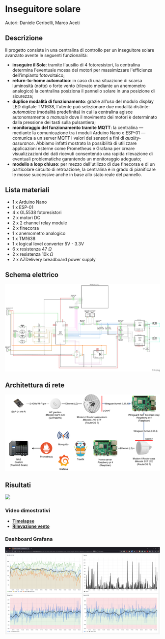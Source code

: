 # Inseguitore solare

Autori: Daniele Ceribelli, Marco Aceti

## Descrizione

Il progetto consiste in una centralina di controllo per un inseguitore solare avanzato avente le seguenti funzionalità:
- __inseguire il Sole__: tramite l'ausilio di 4 fotoresistori, la centralina determina l'eventuale mossa dei motori per massimizzare l'efficienza dell'impianto fotovoltaico;
- __return-to-home automatico__: in caso di una situazione di scarsa luminosità (notte) o forte vento (rilevato mediante un anemometro analogico) la centralina posiziona il pannello solare in una posizione di sicurezza;
- __duplice modalità di funzionamento__: grazie all'uso del modulo display LED digitale TM1638, l'utente può selezionare due modalità distinte: _automatica_ (modalità predefinita) in cui la centralina agisce autonomamente o _manuale_ dove il movimento dei motori è determinato dalla pressione dei tasti sulla pulsantiera;
- __monitoraggio del funzionamento tramite MQTT__: la centralina &mdash; mediante la comunicazione tra i moduli Arduino Nano e ESP-01 &mdash; comunica a un server MQTT i valori dei sensori a fini di _quality-assurance_. 
Abbiamo infatti mostrato la possibilità di utilizzare applicazioni esterne come Prometheus e Grafana per creare visualizzazioni dei dati ricevuti consentendo una rapida rilevazione di eventuali problematiche garantendo un monitoraggio adeguato;
- __modello a loop chiuso__: per mezzo dell'utilizzo di due finecorsa e di un particolare circuito di retroazione, la centralina è in grado di pianificare le mosse successive anche in base allo stato reale del pannello.

## Lista materiali
- 1 x Arduino Nano
- 1 x ESP-01
- 4 x GL5538 fotoresistori
- 2 x motori DC
- 2 x 2 channel relay module
- 2 x finecorsa
- 1 x anemometro analogico
- 1 x TM1638
- 1 x logical level converter 5V - 3.3V
- 6 x resistenza 47 $\Omega$
- 2 x resistenza 10k $\Omega$
- 2 x AZDelivery breadboard power supply

## Schema elettrico

[![](./assets/schema_elettrico.png)](./assets/schema_elettrico.pdf)

## Architettura di rete

[![](./assets/architettura_rete.png)](./assets/architettura_rete.pdf)

## Risultati

![](./assets/progetto.jpg)

### Video dimostrativi

- [__Timelapse__](https://youtu.be/kQvNaYo899s)
- [__Rilevazione vento__](https://youtu.be/sqIIk6i1DkY)

### Dashboard Grafana

![](./assets/grafana.png)
